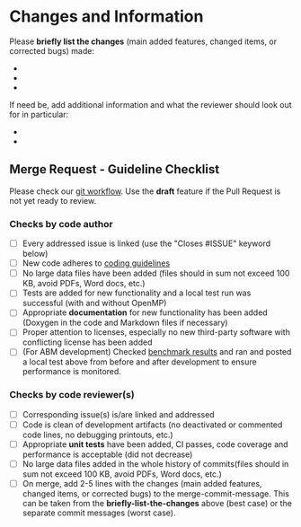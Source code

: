 # Changes and Information

Please **briefly list the changes** (main added features, changed items, or corrected bugs) made:

-
-
-


If need be, add additional information and what the reviewer should look out for in particular:

-
-

## Merge Request - Guideline Checklist

Please check our [git workflow](https://github.com/SciCompMod/memilio/wiki/git-workflow). Use the **draft** feature if the Pull Request is not yet ready to review.

### Checks by code author

- [ ] Every addressed issue is linked (use the "Closes #ISSUE" keyword below)
- [ ] New code adheres to [coding guidelines](https://github.com/SciCompMod/memilio/wiki/Coding-guidelines)
- [ ] No large data files have been added (files should in sum not exceed 100 KB, avoid PDFs, Word docs, etc.)
- [ ] Tests are added for new functionality and a local test run was successful (with and without OpenMP)
- [ ] Appropriate **documentation** for new functionality has been added (Doxygen in the code and Markdown files if necessary)
- [ ] Proper attention to licenses, especially no new third-party software with conflicting license has been added
- [ ] (For ABM development) Checked [benchmark results](https://github.com/SciCompMod/memilio/wiki/Agent-Based-Model-Development) and ran and posted a local test above from before and after development to ensure performance is monitored.

### Checks by code reviewer(s)

- [ ] Corresponding issue(s) is/are linked and addressed
- [ ] Code is clean of development artifacts (no deactivated or commented code lines, no debugging printouts, etc.)
- [ ] Appropriate **unit tests** have been added, CI passes, code coverage and performance is acceptable (did not decrease)
- [ ] No large data files added in the whole history of commits(files should in sum not exceed 100 KB, avoid PDFs, Word docs, etc.)
- [ ] On merge, add 2-5 lines with the changes (main added features, changed items, or corrected bugs) to the merge-commit-message. This can be taken from the **briefly-list-the-changes** above (best case) or the separate commit messages (worst case).
